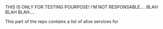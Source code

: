 THIS IS ONLY FOR TESTING POURPOSE!
I'M NOT RESPONSABLE.... BLAH BLAH BLAH....


This part of the repo contains a list of alive services for
